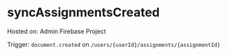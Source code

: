 # syncAssignmentsCreated

Hosted on: Admin Firebase Project

Trigger: `document.created` on `/users/{userId}/assignments/{assignmentId}`

